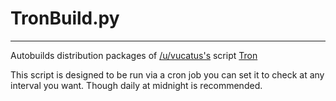 # TronBuild.py
----
Autobuilds distribution packages of [/u/vucatus's](https://reddit.com/u/vocatus) script [Tron](https://www.reddit.com/r/sysadmin/comments/2i493j/tron_v350_20141002_dism_corruption_repair_auto/)

This script is designed to be run via a cron job you can set it to check at any interval you want.
Though daily at midnight is recommended.